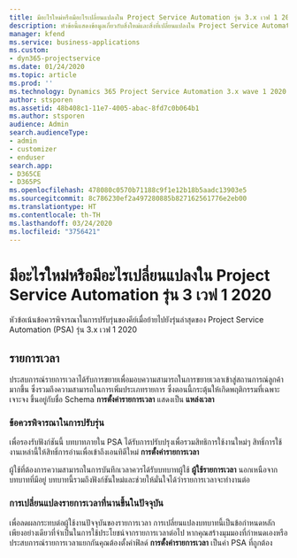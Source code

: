 ```yaml
---
title: มีอะไรใหม่หรือมีอะไรเปลี่ยนแปลงใน Project Service Automation รุ่น 3.x เวฟ 1 2020
description: หัวข้อนี้แสดงข้อมูลเกี่ยวกับสิ่งใหม่และสิ่งที่เปลี่ยนแปลงใน Project Service Automation รุ่น 3 เวฟ 1 2020
manager: kfend
ms.service: business-applications
ms.custom:
- dyn365-projectservice
ms.date: 01/24/2020
ms.topic: article
ms.prod: ''
ms.technology: Dynamics 365 Project Service Automation 3.x wave 1 2020
author: stsporen
ms.assetid: 48b408c1-11e7-4005-abac-8fd7c0b064b1
ms.author: stsporen
audience: Admin
search.audienceType:
- admin
- customizer
- enduser
search.app:
- D365CE
- D365PS
ms.openlocfilehash: 478080c0570b71188c9f1e12b18b5aadc13903e5
ms.sourcegitcommit: 8c786230ef2a497280885b827162561776e2eb00
ms.translationtype: HT
ms.contentlocale: th-TH
ms.lasthandoff: 03/24/2020
ms.locfileid: "3756421"
---
```

# <a name="whats-new-or-changed-in-project-service-automation-version-3-wave-1-2020"></a>มีอะไรใหม่หรือมีอะไรเปลี่ยนแปลงใน Project Service Automation รุ่น 3 เวฟ 1 2020
หัวข้อเน้นข้อควรพิจารณาในการปรับรุ่นของคีย์เมื่อย้ายไปยังรุ่นล่าสุดของ Project Service Automation (PSA) รุ่น 3.x เวฟ 1 2020

## <a name="time-entry"></a>รายการเวลา
ประสบการณ์รายการเวลาได้รับการขยายเพื่อมอบความสามารถในการขยายเวลาเข้าสู่สถานการณ์ลูกค้ามากขึ้น ซึ่งรวมถึงความสามารถในการเพิ่มประเภทรายการ ซึ่งตอนนี้กระตุ้นให้เกิดพฤติกรรมที่เฉพาะเจาะจง ขึ้นอยู่กับชื่อ Schema **การตั้งค่ารายการเวลา** แสดงเป็น **แหล่งเวลา**

### <a name="upgrade-consideration"></a>ข้อควรพิจารณาในการปรับรุ่น
เพื่อรองรับฟังก์ชันนี้ บทบาทภายใน PSA ได้รับการปรับปรุงเพื่อรวมสิทธิการใช้งานใหม่ๆ สิทธิ์การใช้งานเหล่านี้ให้สิทธิ์การอ่านเพื่อเข้าถึงเอนทิตีใหม่ **การตั้งค่ารายการเวลา**

ผู้ใช้ที่ต้องการความสามารถในการบันทึกเวลาควรได้รับบทบาทผู้ใช้ **ผู้ใช้รายการเวลา** นอกเหนือจากบทบาทที่มีอยู่ บทบาทนี้รวมถึงฟังก์ชันใหม่และช่วยให้มั่นใจได้ว่ารายการเวลาจะทำงานต่อ

### <a name="currently-extended-time-entry-changes"></a>การเปลี่ยนแปลงรายการเวลาที่นานขึ้นในปัจจุบัน
เพื่อลดผลกระทบต่อผู้ใช้งานปัจจุบันของรายการเวลา การเปลี่ยนแปลงบทบาทนี้เป็นข้อกำหนดหลักเพียงอย่างเดียวที่จำเป็นในการใช้ประโยชน์จากรายการเวลาต่อไป หากคุณสร้างมุมมองที่กำหนดเองหรือประสบการณ์รายการเวลาแยกกันคุณต้องตั้งค่าฟิลด์ **การตั้งค่ารายการเวลา** เป็นค่า PSA ที่ถูกต้อง
